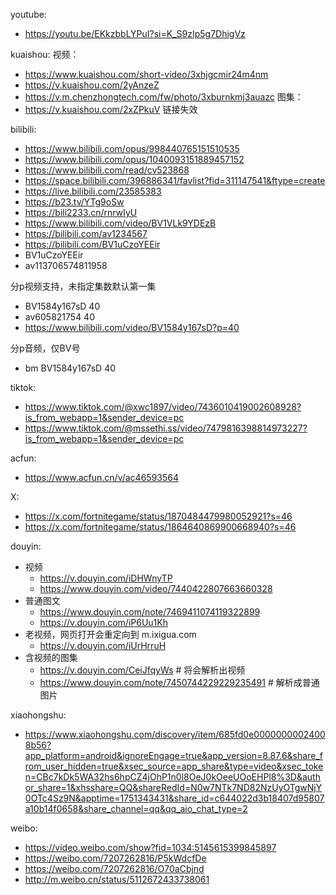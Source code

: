 youtube:
- https://youtu.be/EKkzbbLYPuI?si=K_S9zIp5g7DhigVz

kuaishou:
视频：
- https://www.kuaishou.com/short-video/3xhjgcmir24m4nm 
- https://v.kuaishou.com/2yAnzeZ
- https://v.m.chenzhongtech.com/fw/photo/3xburnkmj3auazc
图集：
- https://v.kuaishou.com/2xZPkuV  链接失效

bilibili:
- https://www.bilibili.com/opus/998440765151510535
- https://www.bilibili.com/opus/1040093151889457152
- https://www.bilibili.com/read/cv523868
- https://space.bilibili.com/396886341/favlist?fid=311147541&ftype=create
- https://live.bilibili.com/23585383
- https://b23.tv/YTg9oSw
- https://bili2233.cn/rnrwIyU
- https://www.bilibili.com/video/BV1VLk9YDEzB
- https://bilibili.com/av1234567
- https://bilibili.com/BV1uCzoYEEir
- BV1uCzoYEEir
- av113706574811958


分p视频支持，未指定集数默认第一集
- BV1584y167sD 40
- av605821754 40
- https://www.bilibili.com/video/BV1584y167sD?p=40

分p音频，仅BV号
- bm BV1584y167sD 40

tiktok:
- https://www.tiktok.com/@xwc1897/video/7436010419002608928?is_from_webapp=1&sender_device=pc
- https://www.tiktok.com/@mssethi.ss/video/7479816398814973227?is_from_webapp=1&sender_device=pc

acfun:
- https://www.acfun.cn/v/ac46593564

X:
- https://x.com/fortnitegame/status/1870484479980052921?s=46
- https://x.com/fortnitegame/status/1864640869900668940?s=46

douyin:
- 视频
  - https://v.douyin.com/iDHWnyTP
  - https://www.douyin.com/video/7440422807663660328
- 普通图文
  - https://www.douyin.com/note/7469411074119322899
  - https://v.douyin.com/iP6Uu1Kh
- 老视频，网页打开会重定向到 m.ixigua.com
  - https://v.douyin.com/iUrHrruH
- 含视频的图集
  - https://v.douyin.com/CeiJfqyWs # 将会解析出视频
  - https://www.douyin.com/note/7450744229229235491 # 解析成普通图片

xiaohongshu:
- https://www.xiaohongshu.com/discovery/item/685fd0e00000000024008b56?app_platform=android&ignoreEngage=true&app_version=8.87.6&share_from_user_hidden=true&xsec_source=app_share&type=video&xsec_token=CBc7kDk5WA32hs6hpCZ4jOhP1n0l8OeJ0kOeeUOoEHPl8%3D&author_share=1&xhsshare=QQ&shareRedId=N0w7NTk7ND82NzUyOTgwNjY0OTc4Sz9N&apptime=1751343431&share_id=c644022d3b18407d95807a10b14f0658&share_channel=qq&qq_aio_chat_type=2

weibo:
- https://video.weibo.com/show?fid=1034:5145615399845897
- https://weibo.com/7207262816/P5kWdcfDe
- https://weibo.com/7207262816/O70aCbjnd
- http://m.weibo.cn/status/5112672433738061